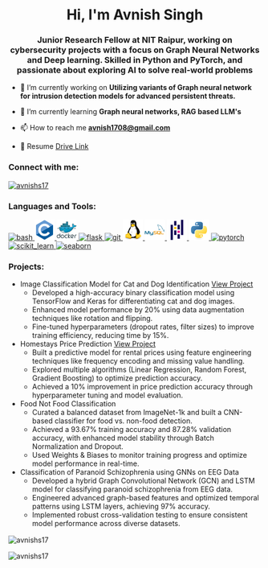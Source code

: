 <h1 align="center">Hi, I'm Avnish Singh</h1>
<h3 align="center">Junior Research Fellow at NIT Raipur, working on cybersecurity projects with a focus on Graph Neural Networks and Deep learning. Skilled in Python and PyTorch, and passionate about exploring AI to solve real-world problems</h3>

- 🔭 I’m currently working on **Utilizing variants of Graph neural network for intrusion detection models for advanced persistent threats.**

- 🌱 I’m currently learning **Graph neural networks, RAG based LLM's**

- 📫 How to reach me **avnish1708@gmail.com**

- 📄 Resume [Drive Link](https://drive.google.com/file/d/1DrdS2LCDMxHt8Rljp_ae5D9YNsT74FAa/view?usp=sharing)

<h3 align="left">Connect with me:</h3>
<p align="left">
<a href="https://linkedin.com/in/avnishs17" target="blank"><img align="center" src="https://raw.githubusercontent.com/rahuldkjain/github-profile-readme-generator/master/src/images/icons/Social/linked-in-alt.svg" alt="avnishs17" height="30" width="40" /></a>
</p>

<h3 align="left">Languages and Tools:</h3>
<p align="left"> <a href="https://www.gnu.org/software/bash/" target="_blank" rel="noreferrer"> <img src="https://www.vectorlogo.zone/logos/gnu_bash/gnu_bash-icon.svg" alt="bash" width="40" height="40"/> </a> <a href="https://www.cprogramming.com/" target="_blank" rel="noreferrer"> <img src="https://raw.githubusercontent.com/devicons/devicon/master/icons/c/c-original.svg" alt="c" width="40" height="40"/> </a> <a href="https://www.docker.com/" target="_blank" rel="noreferrer"> <img src="https://raw.githubusercontent.com/devicons/devicon/master/icons/docker/docker-original-wordmark.svg" alt="docker" width="40" height="40"/> </a> <a href="https://flask.palletsprojects.com/" target="_blank" rel="noreferrer"> <img src="https://www.vectorlogo.zone/logos/pocoo_flask/pocoo_flask-icon.svg" alt="flask" width="40" height="40"/> </a> <a href="https://git-scm.com/" target="_blank" rel="noreferrer"> <img src="https://www.vectorlogo.zone/logos/git-scm/git-scm-icon.svg" alt="git" width="40" height="40"/> </a> <a href="https://www.linux.org/" target="_blank" rel="noreferrer"> <img src="https://raw.githubusercontent.com/devicons/devicon/master/icons/linux/linux-original.svg" alt="linux" width="40" height="40"/> </a> <a href="https://www.mysql.com/" target="_blank" rel="noreferrer"> <img src="https://raw.githubusercontent.com/devicons/devicon/master/icons/mysql/mysql-original-wordmark.svg" alt="mysql" width="40" height="40"/> </a> <a href="https://pandas.pydata.org/" target="_blank" rel="noreferrer"> <img src="https://raw.githubusercontent.com/devicons/devicon/2ae2a900d2f041da66e950e4d48052658d850630/icons/pandas/pandas-original.svg" alt="pandas" width="40" height="40"/> </a> <a href="https://www.python.org" target="_blank" rel="noreferrer"> <img src="https://raw.githubusercontent.com/devicons/devicon/master/icons/python/python-original.svg" alt="python" width="40" height="40"/> </a> <a href="https://pytorch.org/" target="_blank" rel="noreferrer"> <img src="https://www.vectorlogo.zone/logos/pytorch/pytorch-icon.svg" alt="pytorch" width="40" height="40"/> </a> <a href="https://scikit-learn.org/" target="_blank" rel="noreferrer"> <img src="https://upload.wikimedia.org/wikipedia/commons/0/05/Scikit_learn_logo_small.svg" alt="scikit_learn" width="40" height="40"/> </a> <a href="https://seaborn.pydata.org/" target="_blank" rel="noreferrer"> <img src="https://seaborn.pydata.org/_images/logo-mark-lightbg.svg" alt="seaborn" width="40" height="40"/> </a> </p>

<h3 align="left">Projects:</h3>
<ul>
  <li>
    Image Classification Model for Cat and Dog Identification  
    <a href="https://www.kaggle.com/code/avnishs17/dogsvscats-classification">View Project</a>
    <ul>
      <li>Developed a high-accuracy binary classification model using TensorFlow and Keras for differentiating cat and dog images.</li>
      <li>Enhanced model performance by 20% using data augmentation techniques like rotation and flipping.</li>
      <li>Fine-tuned hyperparameters (dropout rates, filter sizes) to improve training efficiency, reducing time by 15%.</li>
    </ul>
  </li>
  
  <li>
    Homestays Price Prediction  
    <a href="https://github.com/avnishs17/Homestays-rental-price-prediction">View Project</a>
    <ul>
      <li>Built a predictive model for rental prices using feature engineering techniques like frequency encoding and missing value handling.</li>
      <li>Explored multiple algorithms (Linear Regression, Random Forest, Gradient Boosting) to optimize prediction accuracy.</li>
      <li>Achieved a 10% improvement in price prediction accuracy through hyperparameter tuning and model evaluation.</li>
    </ul>
  </li>

  <li>
    Food Not Food Classification  
<!--     <a href="https://www.example.com">View Project</a> -->
    <ul>
      <li>Curated a balanced dataset from ImageNet-1k and built a CNN-based classifier for food vs. non-food detection.</li>
      <li>Achieved a 93.67% training accuracy and 87.28% validation accuracy, with enhanced model stability through Batch Normalization and Dropout.</li>
      <li>Used Weights & Biases to monitor training progress and optimize model performance in real-time.</li>
    </ul>
  </li>

  <li>
    Classification of Paranoid Schizophrenia using GNNs on EEG Data  
<!--     <a href="https://www.example.com">View Project</a> -->
    <ul>
      <li>Developed a hybrid Graph Convolutional Network (GCN) and LSTM model for classifying paranoid schizophrenia from EEG data.</li>
      <li>Engineered advanced graph-based features and optimized temporal patterns using LSTM layers, achieving 97% accuracy.</li>
      <li>Implemented robust cross-validation testing to ensure consistent model performance across diverse datasets.</li>
    </ul>
  </li>
</ul>



<p><img align="center" src="https://github-readme-stats.vercel.app/api/top-langs?username=avnishs17&show_icons=true&locale=en&layout=compact" alt="avnishs17" /></p>

<p><img align="center" src="https://github-readme-streak-stats.herokuapp.com/?user=avnishs17&" alt="avnishs17" /></p>
